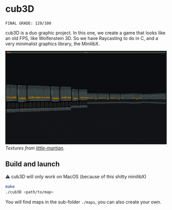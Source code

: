 # cub3D

```
FINAL GRADE: 120/100
```

cub3D is a duo graphic project. In this one, we create a game that looks like an old FPS, like Wolfenstein 3D. So we have Raycasting to do in C, and a very minimalist graphics library, the MinilibX.

![gif of cub3D running](.readme/cub3D.gif)
*Textures from [little-martian](https://little-martian.itch.io/retro-texture-pack).*

## Build and launch

⚠️ cub3D will only work on MacOS (because of this shitty minilibX)

```bash
make
./cub3D <path/to/map>
```

You will find maps in the sub-folder `./maps`, you can also create your own.
